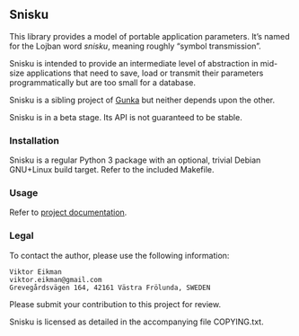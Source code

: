 ## Snisku

This library provides a model of portable application parameters. It’s named
for the Lojban word *snisku*, meaning roughly “symbol transmission”.

Snisku is intended to provide an intermediate level of abstraction in mid-size
applications that need to save, load or transmit their parameters
programmatically but are too small for a database.

Snisku is a sibling project of [Gunka](https://github.com/veikman/gunka) but
neither depends upon the other.

Snisku is in a beta stage. Its API is not guaranteed to be stable.

### Installation

Snisku is a regular Python 3 package with an optional, trivial Debian
GNU+Linux build target. Refer to the included Makefile.

### Usage

Refer to [project documentation](doc/).

### Legal

To contact the author, please use the following information:

    Viktor Eikman
    viktor.eikman@gmail.com
    Grevegårdsvägen 164, 42161 Västra Frölunda, SWEDEN

Please submit your contribution to this project for review.

Snisku is licensed as detailed in the accompanying file COPYING.txt.
